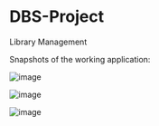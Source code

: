 # DBS-Project
Library Management

Snapshots of the working application:

![image](https://github.com/Sreya-C/DBS-Project/assets/98732604/5bd2966d-0060-4604-93b2-70d62fc3c6da)


![image](https://github.com/Sreya-C/DBS-Project/assets/98732604/ddc42fe2-b456-4187-b258-d8c1db2c2a6b)


![image](https://github.com/Sreya-C/DBS-Project/assets/98732604/bbc9c520-0e77-4764-aadb-fd6bde17e526)
